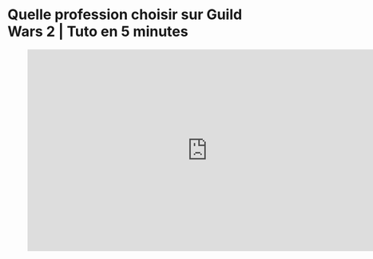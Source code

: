 # Quelle profession choisir sur Guild Wars 2 | Tuto en 5 minutes

<figure class="video_container">
  <iframe width="720" height="405" src="https://www.youtube.com/embed/-HNnBYTzi6Q" frameborder="0" allow="accelerometer; autoplay; clipboard-write; encrypted-media; gyroscope; picture-in-picture" allowfullscreen></iframe>
</figure>

